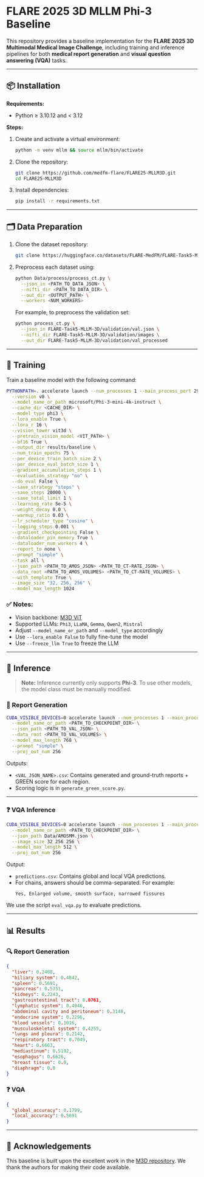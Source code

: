 # FLARE 2025 3D MLLM Phi-3 Baseline

This repository provides a baseline implementation for the **FLARE 2025 3D Multimodal Medical Image Challenge**, including training and inference pipelines for both **medical report generation** and **visual question answering (VQA)** tasks.

---

## 📦 Installation

**Requirements:**  
- Python ≥ 3.10.12 and < 3.12

**Steps:**

1. Create and activate a virtual environment:
   ```bash
   python -m venv mllm && source mllm/bin/activate
   ```

2. Clone the repository:
   ```bash
   git clone https://github.com/medfm-flare/FLARE25-MLLM3D.git
   cd FLARE25-MLLM3D
   ```

3. Install dependencies:
   ```bash
   pip install -r requirements.txt
   ```

---

## 🗂️ Data Preparation

1. Clone the dataset repository:
   ```bash
   git clone https://huggingface.co/datasets/FLARE-MedFM/FLARE-Task5-MLLM-3D
   ```

2. Preprocess each dataset using:
   ```bash
   python Data/process/process_ct.py \
     --json_in <PATH_TO_DATA_JSON> \
     --nifti_dir <PATH_TO_DATA_DIR> \
     --out_dir <OUTPUT_PATH> \
     --workers <NUM_WORKERS>
   ```

   For example, to preprocess the validation set:
   ```bash
   python process_ct.py \
     --json_in FLARE-Task5-MLLM-3D/validation/val.json \
     --nifti_dir FLARE-Task5-MLLM-3D/validation/images \
     --out_dir FLARE-Task5-MLLM-3D/validation/val_processed
   ```

---

## 🧠 Training

Train a baseline model with the following command:

```bash
PYTHONPATH=. accelerate launch --num_processes 1 --main_process_port 29500 LaMed/src/train/amos_train.py \
  --version v0 \
  --model_name_or_path microsoft/Phi-3-mini-4k-instruct \
  --cache_dir <CACHE_DIR> \
  --model_type phi3 \
  --lora_enable True \
  --lora_r 16 \
  --vision_tower vit3d \
  --pretrain_vision_model <VIT_PATH> \
  --bf16 True \
  --output_dir results/baseline \
  --num_train_epochs 75 \
  --per_device_train_batch_size 2 \
  --per_device_eval_batch_size 1 \
  --gradient_accumulation_steps 1 \
  --evaluation_strategy "no" \
  --do_eval False \
  --save_strategy "steps" \
  --save_steps 20000 \
  --save_total_limit 1 \
  --learning_rate 5e-5 \
  --weight_decay 0.0 \
  --warmup_ratio 0.03 \
  --lr_scheduler_type "cosine" \
  --logging_steps 0.001 \
  --gradient_checkpointing False \
  --dataloader_pin_memory True \
  --dataloader_num_workers 4 \
  --report_to none \
  --prompt "simple" \
  --task all \
  --json_path <PATH_TO_AMOS_JSON> <PATH_TO_CT-RATE_JSON> \
  --data_root <PATH_TO_AMOS_VOLUMES> <PATH_TO_CT-RATE_VOLUMES> \
  --with_template True \
  --image_size "32, 256, 256" \
  --model_max_length 1024
```

### ✅ Notes:
- Vision backbone: [M3D ViT](https://github.com/BAAI-DCAI/M3D)
- Supported LLMs: `Phi3`, `LLaMA`, `Gemma`, `Qwen2`, `Mistral`
- Adjust `--model_name_or_path` and `--model_type` accordingly
- Use `--lora_enable False` to fully fine-tune the model
- Use `--freeze_llm True` to freeze the LLM

---

## 📄 Inference

> **Note:** Inference currently only supports **Phi-3**. To use other models, the model class must be manually modified.

### 📑 Report Generation

```bash
CUDA_VISIBLE_DEVICES=0 accelerate launch --num_processes 1 --main_process_port 29500 infer.py \
  --model_name_or_path <PATH_TO_CHECKPOINT_DIR> \
  --json_path <PATH_TO_VAL_JSON> \
  --data_root <PATH_TO_VAL_VOLUMES> \
  --model_max_length 768 \
  --prompt "simple" \
  --proj_out_num 256
```

Outputs:
- `<VAL_JSON_NAME>.csv`: Contains generated and ground-truth reports + GREEN score for each region.
- Scoring logic is in `generate_green_score.py`.

---

### ❓ VQA Inference

```bash
CUDA_VISIBLE_DEVICES=0 accelerate launch --num_processes 1 --main_process_port 29500 infer_vqa.py \
  --model_name_or_path <PATH_TO_CHECKPOINT_DIR> \
  --json_path Data/AMOSMM.json \
  --image_size 32 256 256 \
  --model_max_length 512 \
  --proj_out_num 256
```

Output:
- `predictions.csv`: Contains global and local VQA predictions.  
- For chains, answers should be comma-separated. For example:
  ```
  Yes, Enlarged volume, smooth surface, narrowed fissures
  ```

We use the script `eval_vqa.py` to evaluate predictions.

---

## 📊 Results

### 🔍 Report Generation

```json
{
  "liver": 0.2408,
  "biliary system": 0.4842,
  "spleen": 0.5691,
  "pancreas": 0.5351,
  "kidneys": 0.2243,
  "gastrointestinal tract": 0.0761,
  "lymphatic system": 0.4946,
  "abdominal cavity and peritoneum": 0.3148,
  "endocrine system": 0.2296,
  "blood vessels": 0.1016,
  "musculoskeletal system": 0.4255,
  "lungs and pleura": 0.2142,
  "respiratory tract": 0.7049,
  "heart": 0.6663,
  "mediastinum": 0.5192,
  "esophagus": 0.6626,
  "breast tissue": 0.0,
  "diaphragm": 0.0
}
```

### ❓ VQA

```json
{
  "global_accuracy": 0.1799,
  "local_accuracy": 0.5691
}
```

---

## 🙏 Acknowledgements

This baseline is built upon the excellent work in the [M3D repository](https://github.com/BAAI-DCAI/M3D). We thank the authors for making their code available.
